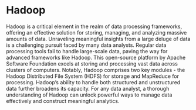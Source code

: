 # Hadoop 

Hadoop is a critical element in the realm of data processing frameworks, offering an effective solution for storing, managing, and analyzing massive amounts of data. Unraveling meaningful insights from a large deluge of data is a challenging pursuit faced by many data analysts. Regular data processing tools fail to handle large-scale data, paving the way for advanced frameworks like Hadoop. This open-source platform by Apache Software Foundation excels at storing and processing vast data across clusters of computers. Notably, Hadoop comprises two key modules - the Hadoop Distributed File System (HDFS) for storage and MapReduce for processing. Hadoop’s ability to handle both structured and unstructured data further broadens its capacity. For any data analyst, a thorough understanding of Hadoop can unlock powerful ways to manage data effectively and construct meaningful analytics.